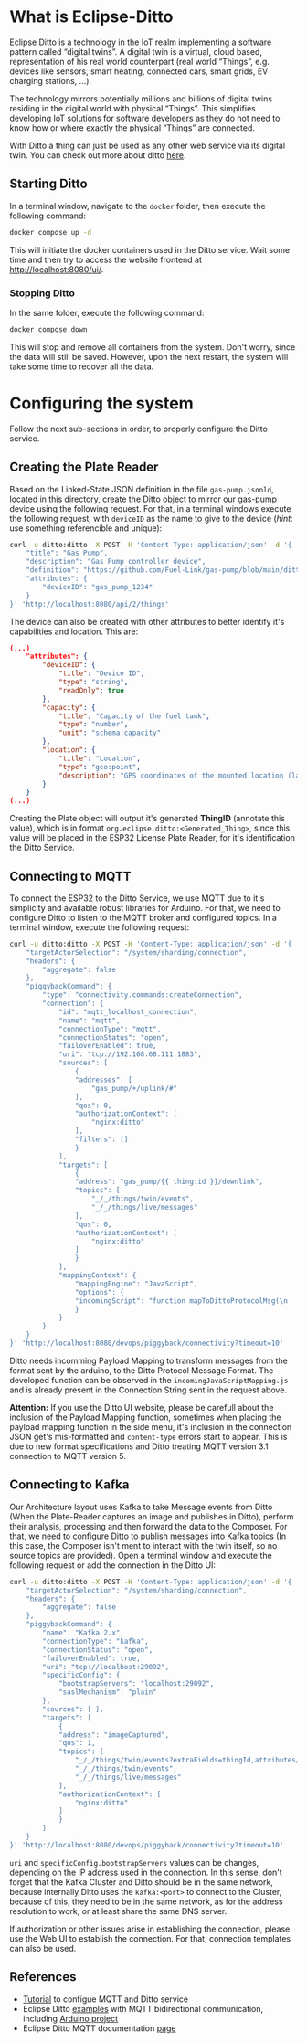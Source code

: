 # What is Eclipse-Ditto

Eclipse Ditto is a technology in the IoT realm implementing a software pattern called “digital twins”. A digital twin is a virtual, cloud based, representation of his real world counterpart (real world “Things”, e.g. devices like sensors, smart heating, connected cars, smart grids, EV charging stations, …).

The technology mirrors potentially millions and billions of digital twins residing in the digital world with physical “Things”. This simplifies developing IoT solutions for software developers as they do not need to know how or where exactly the physical “Things” are connected.

With Ditto a thing can just be used as any other web service via its digital twin. You can check out more about ditto [here](https://eclipse.dev/ditto/intro-overview.html).

## Starting Ditto

In a terminal window, navigate to the `docker` folder, then execute the following command:

```bash
docker compose up -d
```

This will initiate the docker containers used in the Ditto service. Wait some time and then try to access the website frontend at [http://localhost:8080/ui/](`http://localhost:8080/ui/`).

### Stopping Ditto

In the same folder, execute the following command:

```bash
docker compose down
```

This will stop and remove all containers from the system. Don't worry, since the data will still be saved. However, upon the next restart, the system will take some time to recover all the data.

# Configuring the system

Follow the next sub-sections in order, to properly configure the Ditto service.

## Creating the Plate Reader

Based on the Linked-State JSON definition in the file `gas-pump.jsonld`, located in this directory, create the Ditto object to mirror our gas-pump device using the following request. For that, in a terminal windows execute the following request, with `deviceID` as the name to give to the device (*hint*: use something referencible and unique):

```bash
curl -u ditto:ditto -X POST -H 'Content-Type: application/json' -d '{
    "title": "Gas Pump",
    "description": "Gas Pump controller device",  
    "definition": "https://github.com/Fuel-Link/gas-pump/blob/main/ditto/gas-pump.jsonld",
    "attributes": {
        "deviceID": "gas_pump_1234"
    }
}' 'http://localhost:8080/api/2/things'
```

The device can also be created with other attributes to better identify it's capabilities and location. This are:
```json
(...)
    "attributes": {
        "deviceID": {
			"title": "Device ID",
			"type": "string",
			"readOnly": true
		},
		"capacity": {
			"title": "Capacity of the fuel tank",
			"type": "number",
			"unit": "schema:capacity"
		},
		"location": {
			"title": "Location",
			"type": "geo:point",
			"description": "GPS coordinates of the mounted location (latitude, longitude)"
		}
    }
(...)
```

Creating the Plate object will output it's generated **ThingID** (annotate this value), which is in format `org.eclipse.ditto:<Generated_Thing>`, since this value will be placed in the ESP32 License Plate Reader, for it's identification the Ditto Service.

## Connecting to MQTT

To connect the ESP32 to the Ditto Service, we use MQTT due to it's simplicity and available robust libraries
for Arduino. For that, we need to configure Ditto to listen to the MQTT broker and configured topics. In a 
terminal window, execute the following request:

```bash
curl -u ditto:ditto -X POST -H 'Content-Type: application/json' -d '{
    "targetActorSelection": "/system/sharding/connection",
    "headers": {
    	"aggregate": false
    },
    "piggybackCommand": {
        "type": "connectivity.commands:createConnection",
        "connection": {
            "id": "mqtt_localhost_connection",
            "name": "mqtt",
            "connectionType": "mqtt",
            "connectionStatus": "open",
            "failoverEnabled": true,
            "uri": "tcp://192.168.68.111:1883",
            "sources": [
                {
                "addresses": [
                    "gas_pump/+/uplink/#"
                ],
                "qos": 0,
                "authorizationContext": [
                    "nginx:ditto"
                ],
                "filters": []
                }
            ],
            "targets": [
                {
                "address": "gas_pump/{{ thing:id }}/downlink",
                "topics": [
                    "_/_/things/twin/events",
                    "_/_/things/live/messages"
                ],
                "qos": 0,
                "authorizationContext": [
                    "nginx:ditto"
                ]
                }
            ],
            "mappingContext": {
                "mappingEngine": "JavaScript",
                "options": {
                "incomingScript": "function mapToDittoProtocolMsg(\n    headers, \n    textPayload, \n    bytePayload,\n    contentType\n) { const jsonData = JSON.parse(textPayload || \"{}\"); // Handle empty payload\n    const thingId = jsonData.thingId.split(':');\n    const timestamp = jsonData.timestamp;\n    const imageId = jsonData.imageId.toString(); // Ensure imageId is a string\n    const url = jsonData.url;\n\n    const value = { \n        imageCaptured: {\n            properties: {\n                timestamp: {  \n                    value: jsonData.timestamp \n                },\n                imageId: { \n                    properties: { \n                        value: jsonData.imageId \n                    } \n                }, \n                url: { \n                    properties: { \n                        value: jsonData.url \n                    } \n                },\n            } \n        }\n    };    \n  \n    return Ditto.buildDittoProtocolMsg(\n        thingId[0],                 // thing namespace\n        thingId[1],                 // thing ID of the device\n        'things',                   // (group) we deal with a thing\n        'twin',                     // (channel) we want to update the twin\n        'commands',                 // (criterion) create a command to update the twin\n        'modify',                   // (action) modify the twin\n        '/features',  // (path) modify all features at once\n        headers,                    // pass the mqtt headers\n        value\n    );\n}\n  "
                }
            }
        }
    }
}' 'http://localhost:8080/devops/piggyback/connectivity?timeout=10'
```

Ditto needs incomming Payload Mapping to transform messages from the format sent by the arduino, to the Ditto Protocol Message Format. The developed function can be observed in the `incomingJavaScriptMapping.js` and is already present in the Connection String sent in the request above.

**Attention:** If you use the Ditto UI website, please be carefull about the inclusion of the Payload Mapping function, sometimes when placing the payload mapping function in the side menu, it's inclusion in the connection JSON get's mis-formatted and `content-type` errors start to appear. This is due to new format specifications and Ditto treating MQTT version 3.1 connection to MQTT version 5.

## Connecting to Kafka

Our Architecture layout uses Kafka to take Message events from Ditto (When the Plate-Reader captures an image and publishes in Ditto), perform their analysis, processing and then forward the data to the Composer. For that, we need to configure Ditto to publish messages into Kafka topics (In this case, the Composer isn't ment to interact with the twin itself, so no source topics are provided). Open a terminal window and execute the following request or add the connection in the Ditto UI:

```bash
curl -u ditto:ditto -X POST -H 'Content-Type: application/json' -d '{
    "targetActorSelection": "/system/sharding/connection",
    "headers": {
    	"aggregate": false
    },
    "piggybackCommand": {
        "name": "Kafka 2.x",
        "connectionType": "kafka",
        "connectionStatus": "open",
        "failoverEnabled": true,
        "uri": "tcp://localhost:29092",
        "specificConfig": {
            "bootstrapServers": "localhost:29092",
            "saslMechanism": "plain"
        },
        "sources": [ ],
        "targets": [
            {
            "address": "imageCaptured",
            "qos": 1,
            "topics": [
                "_/_/things/twin/events?extraFields=thingId,attributes/_parents,features/imageCaptured/properties",
                "_/_/things/twin/events",
                "_/_/things/live/messages"
            ],
            "authorizationContext": [
                "nginx:ditto"
            ]
            }
        ]
    }
}' 'http://localhost:8080/devops/piggyback/connectivity?timeout=10'
```

`uri` and `specificConfig.bootstrapServers` values can be changes, depending on the IP address used in the connection. In this sense, don't forget that the Kafka Cluster and Ditto should be in the same network, because internally Ditto uses the `kafka:<port>` to connect to the Cluster, because of this, they need to be in the same network, as for the address resolution to work, or at least share the same DNS server.

If authorization or other issues arise in establishing the connection, please use the Web UI to establish the connection. For that, connection templates can also be used.

## References

* [Tutorial](https://www.hivemq.com/blog/hands-on-guide-using-mqtt-hivemq-eclipse-ditto-digital-twins-iiot/) to configue MQTT and Ditto service
* Eclipse Ditto [examples](https://github.com/eclipse-ditto/ditto-examples/tree/master/mqtt-bidirectional) with MQTT bidirectional communication, including [Arduino project](https://github.com/eclipse-ditto/ditto-examples/blob/master/mqtt-bidirectional/iot-device/octopus/src/main.ino)
* Eclipse Ditto MQTT documentation [page](https://eclipse.dev/ditto/1.5/connectivity-protocol-bindings-mqtt.html)

